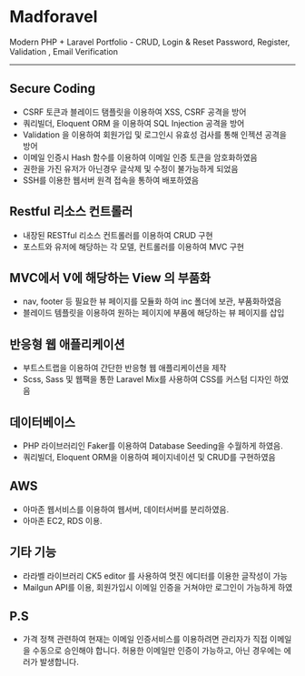 # Madforavel
Modern PHP + Laravel Portfolio - CRUD, Login &amp; Reset Password, Register, Validation , Email Verification

---------------------------------------

## Secure Coding
* CSRF 토큰과 블레이드 탬플릿을 이용하여 XSS, CSRF 공격을 방어
* 쿼리빌더, Eloquent ORM 을 이용하여 SQL Injection 공격을 방어
* Validation 을 이용하여 회원가입 및 로그인시 유효성 검사를 통해 인젝션 공격을 방어
* 이메일 인증시 Hash 함수를 이용하여 이메일 인증 토큰을 암호화하였음
* 권한을 가진 유저가 아닌경우 글삭제 및 수정이 불가능하게 되었음
* SSH를 이용한 웹서버 원격 접속을 통하여  배포하였음

## Restful 리소스 컨트롤러
* 내장된 RESTful 리소스 컨트롤러를 이용하여 CRUD 구현
* 포스트와 유저에 해당하는 각 모델, 컨트롤러를 이용하여 MVC 구현

## MVC에서 V에 해당하는 View 의 부품화
* nav, footer 등 필요한 뷰 페이지를 모듈화 하여 inc 폴더에 보관, 부품화하였음
* 블레이드 템플릿을 이용하여 원하는 페이지에 부품에 해당하는 뷰 페이지를 삽입

## 반응형 웹 애플리케이션
* 부트스트랩을 이용하여 간단한 반응형 웹 애플리케이션을 제작
* Scss, Sass 및 웹팩을 통한 Laravel Mix를 사용하여 CSS를 커스텀 디자인 하였음

## 데이터베이스
* PHP 라이브러리인 Faker를 이용하여 Database Seeding을 수월하게 하였음.
* 쿼리빌더, Eloquent ORM을 이용하여 페이지네이션 및 CRUD를 구현하였음

## AWS
* 아마존 웹서비스를 이용하여 웹서버, 데이터서버를 분리하였음.
* 아마존 EC2, RDS 이용.

## 기타 기능
* 라라벨 라이브러리 CK5 editor 를 사용하여 멋진 에디터를 이용한 글작성이 가능
* Mailgun API를 이용, 회원가입시 이메일 인증을 거쳐야만 로그인이 가능하게 하였

## P.S
* 가격 정책 관련하여 현재는 이메일 인증서비스를 이용하려면 관리자가 직접 이메일을 수동으로 승인해야 합니다.
  허용한 이메일만 인증이 가능하고, 아닌 경우에는 에러가 발생합니다.
